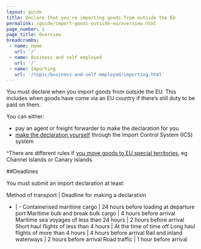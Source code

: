 ```yaml
---
layout: guide
title: Declare that you're importing goods from outside the EU
permalink: /guide/import-goods-outside-eu/overview.html
page_number: 1
page_title: Overview
breadcrumbs:
 - name: Home
   url: '/'
 - name: Business and self employed
   url: '/'
 - name: Importing
   url: '/topic/business-and-self-employed/importing.html'   
---
```


You must declare when you import goods from outside the EU. This includes when goods have come via an EU country if there’s still duty to be paid on them.

You can either:

- pay an agent or freight forwarder to make the declaration for you
- [make the declaration yourself](/guide/import-goods-outside-eu/make-import-declaration.html) through the Import Control System (ICS) system

^There are different rules if [you move goods to EU special territories](/guide/move-goods-eu/special-territories.html), eg Channel Islands or Canary Islands.

##Deadlines

You must submit an import declaration at least:

Method of transport | Deadline for making a declaration
- | -
Containerised maritime cargo | 24 hours before loading at departure port
Maritime bulk and break bulk cargo | 4 hours before arrival
Maritime sea voyages of less than 24 hours | 2 hours before arrival
Short haul flights of less than 4 hours | At the time of time off
Long haul flights of more than 4 hours | 4 hours before arrival
Rail and inland waterways | 2 hours before arrival
Road traffic | 1 hour before arrival
